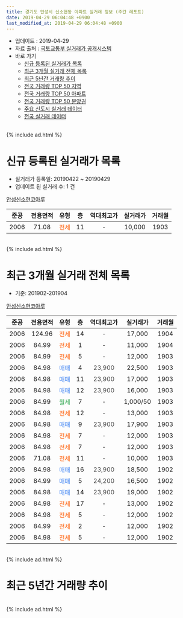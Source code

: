 ```yaml
---
title: 경기도 안성시 신소현동 아파트 실거래 정보 (주간 레포트)
date: 2019-04-29 06:04:48 +0900
last_modified_at: 2019-04-29 06:04:48 +0900
---
```


* 업데이트 : 2019-04-29
* 자료 출처 : [국토교통부 실거래가 공개시스템](http://rt.molit.go.kr)
* 바로 가기
    * [신규 등록된 실거래가 목록](#신규-등록된-실거래가-목록)
    * [최근 3개월 실거래 전체 목록](#최근-3개월-실거래-전체-목록)
    * [최근 5년간 거래량 추이](#최근-5년간-거래량-추이)
    * [전국 거래량 TOP 50 지역](https://inasie.github.io/apt-trade-info/최근-3개월-전국에서-가장-거래가-많이-발생한-지역)
    * [전국 거래량 TOP 50 아파트](https://inasie.github.io/apt-trade-info/최근-3개월-전국에서-가장-거래가-많이-발생한-아파트)
    * [전국 거래량 TOP 50 분양권](https://inasie.github.io/apt-trade-info/최근-3개월-전국에서-가장-거래가-많이-발생한-분양권)
    * [주요 신도시 실거래 데이터](https://inasie.github.io/apt-trade-info/주요-신도시)
    * [전국 실거래 데이터](https://inasie.github.io/apt-trade-info/전국)
<br>
{% include ad.html %}
<br>

# 신규 등록된 실거래가 목록
* 실거래가 등록일: 20190422 ~ 20190429
* 업데이트 된 실거래 수: 1 건


[안성신소현코아루](https://search.naver.com/search.naver?query=%EA%B2%BD%EA%B8%B0%EB%8F%84+%EC%95%88%EC%84%B1%EC%8B%9C+%EC%8B%A0%EC%86%8C%ED%98%84%EB%8F%99+%EC%95%88%EC%84%B1%EC%8B%A0%EC%86%8C%ED%98%84%EC%BD%94%EC%95%84%EB%A3%A8)

|준공|전용면적|유형|층|역대최고가|실거래가|거래월|
|:---:|:---:|:---:|:---:|:---:|:---:|:---:|
|2006|71.08|<span style="color:#ff5a00">전세</span>|11|<span style="color:#444444">-</span>|10,000|1903|


<br>
{% include ad.html %}
<br>

# 최근 3개월 실거래 전체 목록
* 기준: 201902-201904


[안성신소현코아루](https://search.naver.com/search.naver?query=%EA%B2%BD%EA%B8%B0%EB%8F%84+%EC%95%88%EC%84%B1%EC%8B%9C+%EC%8B%A0%EC%86%8C%ED%98%84%EB%8F%99+%EC%95%88%EC%84%B1%EC%8B%A0%EC%86%8C%ED%98%84%EC%BD%94%EC%95%84%EB%A3%A8)

|준공|전용면적|유형|층|역대최고가|실거래가|거래월|
|:---:|:---:|:---:|:---:|:---:|:---:|:---:|
|2006|124.96|<span style="color:#ff5a00">전세</span>|14|<span style="color:#444444">-</span>|17,000|1904|
|2006|84.99|<span style="color:#ff5a00">전세</span>|1|<span style="color:#444444">-</span>|11,000|1904|
|2006|84.99|<span style="color:#ff5a00">전세</span>|5|<span style="color:#444444">-</span>|12,000|1903|
|2006|84.98|<span style="color:#4285f3">매매</span>|4|<span style="color:#444444">23,900</span>|22,500|1903|
|2006|84.98|<span style="color:#4285f3">매매</span>|11|<span style="color:#444444">23,900</span>|17,000|1903|
|2006|84.98|<span style="color:#4285f3">매매</span>|12|<span style="color:#444444">23,900</span>|16,000|1903|
|2006|84.99|<span style="color:#34a853">월세</span>|7|<span style="color:#444444">-</span>|1,000/50|1903|
|2006|84.98|<span style="color:#ff5a00">전세</span>|12|<span style="color:#444444">-</span>|13,000|1903|
|2006|84.98|<span style="color:#4285f3">매매</span>|9|<span style="color:#444444">23,900</span>|17,900|1903|
|2006|84.98|<span style="color:#ff5a00">전세</span>|7|<span style="color:#444444">-</span>|12,000|1903|
|2006|84.98|<span style="color:#ff5a00">전세</span>|7|<span style="color:#444444">-</span>|12,000|1903|
|2006|71.08|<span style="color:#ff5a00">전세</span>|11|<span style="color:#444444">-</span>|10,000|1903|
|2006|84.98|<span style="color:#4285f3">매매</span>|16|<span style="color:#444444">23,900</span>|18,500|1902|
|2006|84.99|<span style="color:#4285f3">매매</span>|5|<span style="color:#444444">24,200</span>|16,500|1902|
|2006|84.98|<span style="color:#4285f3">매매</span>|14|<span style="color:#444444">23,900</span>|19,000|1902|
|2006|84.98|<span style="color:#ff5a00">전세</span>|17|<span style="color:#444444">-</span>|13,000|1902|
|2006|84.98|<span style="color:#ff5a00">전세</span>|5|<span style="color:#444444">-</span>|12,000|1902|
|2006|84.99|<span style="color:#ff5a00">전세</span>|2|<span style="color:#444444">-</span>|12,000|1902|
|2006|84.98|<span style="color:#ff5a00">전세</span>|5|<span style="color:#444444">-</span>|12,000|1902|


<br>
{% include ad.html %}
<br>

# 최근 5년간 거래량 추이


<div style="width:100%;">
    <canvas id="deal_progress" height="200"></canvas>
</div>

<script>
new Chart(document.getElementById("deal_progress"), {
    type: 'line',
    data: {
        labels: ['201404','201405','201406','201407','201408','201409','201410','201411','201412','201501','201502','201503','201504','201505','201506','201507','201508','201509','201510','201511','201512','201601','201602','201603','201604','201605','201606','201607','201608','201609','201610','201611','201612','201701','201702','201703','201704','201705','201706','201707','201708','201709','201710','201711','201712','201801','201802','201803','201804','201805','201806','201807','201808','201809','201810','201811','201812','201901','201902','201903','201904'],
        datasets: [{
            label: '매매',
            pointRadius: 1,
            data: [2, 2, 4, 2, 2, 2, 4, 2, 3, 1, 3, 7, 2, 2, 4, 2, 2, 3, 1, 3, 3, 4, 1, 7, 4, 2, 2, 4, 2, 2, 2, 0, 1, 2, 3, 1, 6, 3, 1, 3, 3, 1, 0, 1, 2, 0, 2, 2, 2, 0, 1, 1, 1, 1, 1, 2, 1, 1, 3, 4, 0],
            borderColor: "rgba(255, 201, 14, 1)",
            backgroundColor: "rgba(255, 201, 14, 0.5)",
            fill: false,
            lineTension: 0
        },{
            label: '전월세',
            pointRadius: 1,
            data: [1, 1, 1, 0, 2, 0, 0, 1, 3, 5, 6, 0, 2, 2, 0, 0, 0, 2, 2, 1, 1, 4, 2, 1, 1, 2, 1, 0, 1, 1, 2, 0, 1, 2, 1, 1, 0, 3, 3, 1, 0, 1, 2, 0, 1, 4, 1, 0, 1, 1, 8, 3, 0, 3, 2, 2, 3, 6, 4, 6, 2],
            borderColor: "rgba(0, 141, 185, 1)",
            backgroundColor: "rgba(0, 141, 185, 0.5)",
            fill: false,
            lineTension: 0
        }
        ]
    },
    options: {
        responsive: true,
        title: {
            display: false
        },
        tooltips: {
            mode: 'index',
            intersect: false
        },
        hover: {
            mode: 'nearest',
            intersect: true
        },
        scales: {
            xAxes: [{
                display: true,
                scaleLabel: {
                    display: true,
                    labelString: '년/월'
                }
            }],
            yAxes: [{
                display: true,
                ticks: {
                    suggestedMin: 0,
                },
                scaleLabel: {
                    display: true,
                    labelString: '실거래 수'
                }
            }]
        }
    }
});

</script>


<br>
{% include ad.html %}
<br>

